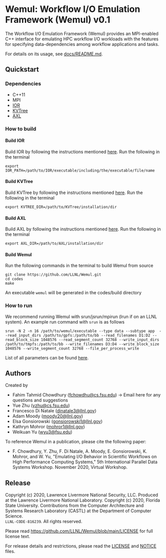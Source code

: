 # Wemul: Workflow I/O Emulation Framework (Wemul) v0.1

The Workflow I/O Emulation Framework (Wemul) provides an MPI-enabled
C++ interface for emulating HPC workflow I/O workloads with the features
for specifying data-dependencies among workflow applications and tasks.

For details on its usage, see [docs/README.md](https://github.com/LLNL/Wemul/blob/main/docs/README.md).

## Quickstart
### Dependencies
- C++11
- MPI
- [IOR](https://github.com/LLNL/ior)
- [KVTree](https://github.com/LLNL/KVTree)
- [AXL](https://github.com/ECP-VeloC/AXL)
### How to build
#### Build IOR
Build IOR by following the instructions mentioned [here](https://github.com/LLNL/ior/blob/master/README).
Run the following in the terminal
```shell
export IOR_PATH=/path/to/IOR/executable/including/the/executable/file/name
```
#### Build KVTree
Build KVTree by following the instructions mentioned [here](https://github.com/ECP-VeloC/KVTree/blob/master/README.md).
Run the following in the terminal
```shell
export KVTREE_DIR=/path/to/KVTree/installation/dir
```
#### Build AXL
Build AXL by following the instructions mentioned [here](https://github.com/ECP-VeloC/AXL/blob/master/README.md).
Run the following in the terminal
```shell
export AXL_DIR=/path/to/AXL/installation/dir
```
#### Build Wemul
Run the following commands in the terminal to build Wemul from source
```shell
git clone https://github.com/LLNL/Wemul.git
cd codes
make
```
An executable ```wemul``` will be generated in the codes/build directory
### How to run
We recommend running Wemul with srun/jsrun/mpirun (lrun if on an LLNL system).
An example run command with ```srun``` is as follows
```shell
srun -N 2 -n 16 /path/to/wemul/executable --type data --subtype app  --read_input_dirs /path/to/gpfs:/path/to/bb --read_filenames D1:D2 --read_block_size 1048576 --read_segment_count 32768 --write_input_dirs /path/to/tmpfs:/path/to/bb --write_filenames D3:D4 --write_block_size 1048576 --write_segment_count 32768 --file_per_process_write
```
List of all parameters can be found [here](https://github.com/LLNL/Wemul/blob/main/docs/README.md#functionality-and-usage).

## Authors
Created by
- Fahim Tahmid Chowdhury    (fchowdhu@cs.fsu.edu) -> Email here for any questions and suggestions
- Yue Zhu                   (yzhu@cs.fsu.edu)
- Francesco Di Natale       (dinatale3@llnl.gov)
- Adam Moody                (moody20@llnl.gov)
- Elsa Gonsiorowski         (gonsiorowski1@llnl.gov)
- Kathryn Mohror            (mohror1@llnl.gov)
- Weikuan Yu                (wyu3@fsu.edu)

To reference Wemul in a publication, please cite the following paper:

* F. Chowdhury, Y. Zhu, F. Di Natale, A. Moody, E. Gonsiorowski, K. Mohror, and W. Yu, "Emulating I/O Behavior in Scientific Workflows on High Performance Computing Systems," 5th International Parallel Data Systems Workshop. November 2020, Virtual Workshop.

## Release
Copyright (c) 2020, Lawrence Livermore National Security, LLC.
Produced at the Lawrence Livermore National Laboratory.
Copyright (c) 2020, Florida State University. Contributions from
the Computer Architecture and Systems Research Laboratory (CASTL)
at the Department of Computer Science.
<br/>
`LLNL-CODE-816239`. All rights reserved.

Please read https://github.com/LLNL/Wemul/blob/main/LICENSE for full license text.


For release details and restrictions, please read the [LICENSE](https://github.com/LLNL/Wemul/blob/main/LICENSE) and [NOTICE](https://github.com/LLNL/Wemul/blob/main/NOTICE) files.